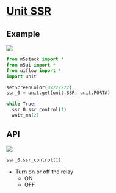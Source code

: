 # [Unit SSR](/en/unit/ssr)

## Example

<img class="blockly_svg" src="https://m5stack.oss-cn-shenzhen.aliyuncs.com/resource/docs/static/assets/img/uiflow/blockly/unit/ssr/uiflow_block_ssr.svg">

```python
from m5stack import *
from m5ui import *
from uiflow import *
import unit

setScreenColor(0x222222)
ssr_0 = unit.get(unit.SSR, unit.PORTA)

while True:
  ssr_0.ssr_control(1)
  wait_ms(2)
```

## API

<img class="blockly_svg" src="https://m5stack.oss-cn-shenzhen.aliyuncs.com/resource/docs/static/assets/img/uiflow/blockly/unit/ssr/uiflow_block_unit_ssr_control.svg">

```python
ssr_0.ssr_control(1)
```

- Turn on or off the relay
  - ON
  - OFF

